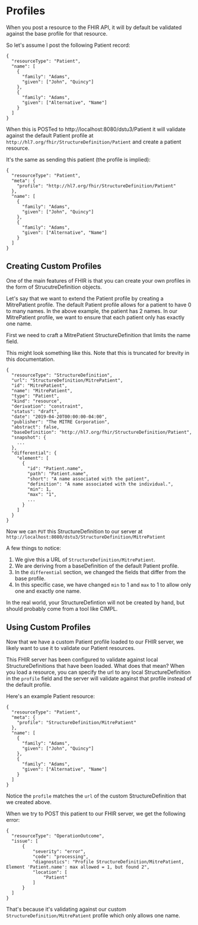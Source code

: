# Profiles

When you post a resource to the FHIR API, it will by default be validated against the base profile for that resource.

So let's assume I post the following Patient record:

    {
      "resourceType": "Patient",
      "name": [
        {
          "family": "Adams",
          "given": ["John", "Quincy"]
        },
        {
          "family": "Adams",
          "given": ["Alternative", "Name"]
        }
      ]
    }

When this is POSTed to http://localhost:8080/dstu3/Patient it will validate against the default Patient profile at `http://hl7.org/fhir/StructureDefinition/Patient` and create a patient resource.

It's the same as sending this patient (the profile is implied):

    {
      "resourceType": "Patient",
      "meta": {
        "profile": "http://hl7.org/fhir/StructureDefinition/Patient"
      },
      "name": [
        {
          "family": "Adams",
          "given": ["John", "Quincy"]
        },
        {
          "family": "Adams",
          "given": ["Alternative", "Name"]
        }
      ]
    }

## Creating Custom Profiles

One of the main features of FHIR is that you can create your own profiles in the form of StrucutreDefinition objects.

Let's say that we want to extend the Patient profile by creating a MitrePatient profile. The default Patient profile allows for a patient to have 0 to many names. In the above example, the patient has 2 names. In our MitrePatient profile, we want to ensure that each patient only has exactly one name.

First we need to craft a MitrePatient StructureDefinition that limits the name field.

This might look something like this. Note that this is truncated for brevity in this documentation.

    {
      "resourceType": "StructureDefinition",
      "url": "StructureDefinition/MitrePatient",
      "id": "MitrePatient",
      "name": "MitrePatient",
      "type": "Patient",
      "kind": "resource",
      "derivation": "constraint",
      "status": "draft",
      "date": "2019-04-20T00:00:00-04:00",
      "publisher": "The MITRE Corporation",
      "abstract": false,
      "baseDefinition": "http://hl7.org/fhir/StructureDefinition/Patient",
      "snapshot": {
        ...
      },
      "differential": {
        "element": [
          {
            "id": "Patient.name",
            "path": "Patient.name",
            "short": "A name associated with the patient",
            "definition": "A name associated with the individual.",
            "min": 1,
            "max": "1",
            ...
          }
        ]
      }
    }

Now we can `PUT` this StructureDefinition to our server at `http://localhost:8080/dstu3/StructureDefinition/MitrePatient`

A few things to notice:

1. We give this a URL of `StructureDefinition/MitrePatient`.
2. We are deriving from a baseDefinition of the default Patient profile.
3. In the `differential` section, we changed the fields that differ from the base profile.
4. In this specific case, we have changed `min` to 1 and `max` to 1 to allow only one and exactly one name.

In the real world, your StructureDefintion will not be created by hand, but should probably come from a tool like CIMPL.

## Using Custom Profiles

Now that we have a custom Patient profile loaded to our FHIR server, we likely want to use it to validate our Patient resources.

This FHIR server has been configured to validate against local StructureDefinitions that have been loaded. What does that mean? When you load a resource, you can specify the url to any local StructureDefinition in the `profile` field and the server will validate against that profile instead of the default profile.

Here's an example Patient resource:

    {
      "resourceType": "Patient",
      "meta": {
        "profile": "StructureDefinition/MitrePatient"
      },
      "name": [
        {
          "family": "Adams",
          "given": ["John", "Quincy"]
        },
        {
          "family": "Adams",
          "given": ["Alternative", "Name"]
        }
      ]
    }

Notice the `profile` matches the `url` of the custom StructureDefinition that we created above.

When we try to POST this patient to our FHIR server, we get the following error:

    {
      "resourceType": "OperationOutcome",
      "issue": [
          {
              "severity": "error",
              "code": "processing",
              "diagnostics": "Profile StructureDefinition/MitrePatient, Element 'Patient.name': max allowed = 1, but found 2",
              "location": [
                  "Patient"
              ]
          }
      ]
    }

That's because it's validating against our custom `StructureDefinition/MitrePatient` profile which only allows one name.


